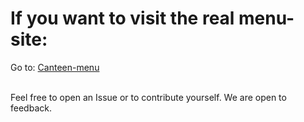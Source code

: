 # If you want to visit the real menu-site:
Go to: [Canteen-menu](https://jofahd.github.io/Kantine/webseite/)

<br>
Feel free to open an Issue or to contribute yourself. We are open to feedback.
